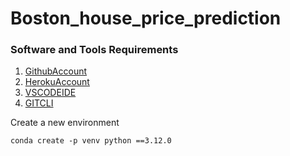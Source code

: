 # Boston_house_price_prediction
### Software and Tools Requirements
1. [GithubAccount](https://github.com/venkatanadikatla/Boston_house_price_prediction.git)
2. [HerokuAccount](https://heroku.com)
3. [VSCODEIDE](https://code.visualstudio.com/)
4. [GITCLI](htttps://git-scm.com/book/en/v2/Getting-Started-The-Command-Line/)

Create a new environment

```
conda create -p venv python ==3.12.0
```